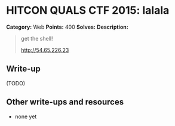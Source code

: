 # HITCON QUALS CTF 2015: lalala

**Category:** Web
**Points:** 400
**Solves:** 
**Description:**

> get the shell!
>
> <http://54.65.226.23>


## Write-up

(TODO)

## Other write-ups and resources

* none yet
